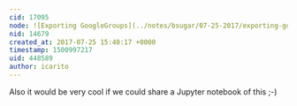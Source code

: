 ```yaml
---
cid: 17095
node: ![Exporting GoogleGroups](../notes/bsugar/07-25-2017/exporting-googlegroups)
nid: 14679
created_at: 2017-07-25 15:40:17 +0000
timestamp: 1500997217
uid: 448589
author: icarito
---
```


Also it would be very cool if we could share a Jupyter notebook of this ;-)